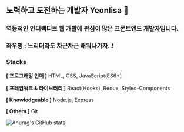 ## 노력하고 도전하는 개발자 Yeonlisa 👋

### 역동적인 인터랙티브 웹 개발에 관심이 많은 프론트엔드 개발자입니다.

### 좌우명 : 느리더라도 차근차근 배워나가자..! 
<!--
**Yeonlisa/Yeonlisa** is a ✨ _special_ ✨ repository because its `README.md` (this file) appears on your GitHub profile.

Here are some ideas to get you started:

- 🔭 I’m currently working on ...
- 🌱 I’m currently learning ...
- 👯 I’m looking to collaborate on ...
- 🤔 I’m looking for help with ...
- 💬 Ask me about ...
- 📫 How to reach me: ...
- 😄 Pronouns: ...
- ⚡ Fun fact: ...
-->

### Stacks
**[ 프로그래밍 언어 ]**  HTML, CSS, JavaScript(ES6+)

**[ 프레임워크 & 라이브러리 ]**  React(Hooks), Redux, Styled-Components

**[ Knowledgeable ]**  Node.js, Express

**[ Others ]** Git

![Anurag's GitHub stats](https://github-readme-stats.vercel.app/api?username=Yeonlisa&show_icons=true&theme=tokyonight)
